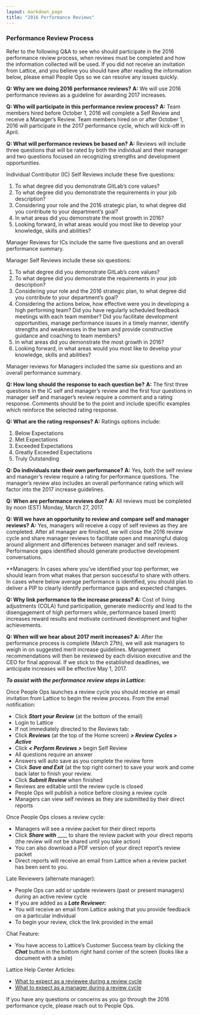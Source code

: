```yaml
---
layout: markdown_page
title: "2016 Performance Reviews"
---
```



### Performance Review Process

Refer to the following Q&A to see who should participate in the 2016 performance review process, when reviews must be completed and how the information collected will be used. If you did not receive an invitation from Lattice, and you believe you should have after reading the information below, please email People Ops so we can resolve any issues quickly.

**Q: Why are we doing 2016 performance reviews?**
**A:** We will use 2016 performance reviews as a guideline for awarding 2017 increases.

**Q: Who will participate in this performance review process?**
**A:** Team members hired before October 1, 2016 will complete a Self Review and receive a Manager’s Review. Team members hired on or after October 1, 2016 will participate in the 2017 performance cycle, which will kick-off in April.

**Q: What will performance reviews be based on?**
**A:** Reviews will include three questions that will be rated by both the individual and their manager and two questions focused on recognizing strengths and development opportunities.

Individual Contributor (IC) Self Reviews include these five questions:
1. To what degree did you demonstrate GitLab’s core values?
1. To what degree did you demonstrate the requirements in your job description?
1. Considering your role and the 2016 strategic plan, to what degree did you contribute to your department’s goal?
1. In what areas did you demonstrate the most growth in 2016?
1. Looking forward, in what areas would you most like to develop your knowledge, skills and abilities?

Manager Reviews for ICs include the same five questions and an overall performance summary.

Manager Self Reviews include these six questions:
1. To what degree did you demonstrate GitLab’s core values?
1. To what degree did you demonstrate the requirements in your job description?
1. Considering your role and the 2016 strategic plan, to what degree did you contribute to your department’s goal?
1. Considering the actions below, how effective were you in developing a high performing team? Did you have regularly scheduled feedback meetings with each team member?
Did you facilitate development opportunities, manage performance issues in a timely manner, identify strengths and weaknesses in the team and provide constructive guidance and coaching to team members?
1. In what areas did you demonstrate the most growth in 2016?
1. Looking forward, in what areas would you most like to develop your knowledge, skills and abilities?

Manager reviews for Managers included the same six questions and an overall performance summary.

**Q: How long should the response to each question be?**
**A:** The first three questions in the IC self and manager’s review and the first four questions in manager self and manager’s review require a comment and a rating response. Comments should be to the point and include specific examples which reinforce the selected rating response.  

**Q: What are the rating responses?**
**A:** Ratings options include:
1. Below Expectations
1. Met Expectations
1. Exceeded Expectations
1. Greatly Exceeded Expectations
1. Truly Outstanding

**Q: Do individuals rate their own performance?**
**A:** Yes, both the self review and manager’s review require a rating for performance questions.  The manager’s review also includes an overall performance rating which will factor into the 2017 increase guidelines.

**Q: When are performance reviews due?**
**A:** All reviews must be completed by noon (EST) Monday, March 27, 2017.

**Q: Will we have an opportunity to review and compare self and manager reviews?**
**A:** Yes, managers will receive a copy of self reviews as they are completed. After all manager are finished, we will close the 2016 review cycle and share manager reviews to facilitate open and meaningful dialog around alignment and differences between manager and self reviews. Performance gaps identified should generate productive development conversations.

**Managers:
In cases where you’ve identified your top performer, we should learn from what makes that person successful to share with others.
In cases where below average performance is identified, you should plan to deliver a PIP to clearly identify performance gaps and expected changes.

**Q: Why link performance to the increase process?**
**A:** Cost of living adjustments (COLA) fund participation, generate mediocrity and lead to the disengagement of high performers while, performance based (merit) increases reward results and motivate continued development and higher achievements.

**Q: When will we hear about 2017 merit increases?**
**A:** After the performance process is complete (March 27th), we will ask managers to weigh in on suggested merit increase guidelines. Management recommendations will then be reviewed by each division executive and the CEO for final approval. If we stick to the established deadlines, we anticipate increases will be effective May 1, 2017.  

_**To assist with the performance review steps in Lattice:**_

Once People Ops launches a review cycle you should receive an email invitation from Lattice to begin the review process. From the email notification:
* Click ***Start your Review*** (at the bottom of the email)
* Login to Lattice
* If not immediately directed to the Reviews tab:
* Click ***Reviews*** (at the top of the Home screen) ***> Review Cycles >*** ***Active***
* Click ***< Perform Reviews >*** begin Self Review
* All questions require an answer
* Answers will auto save as you complete the review form
* Click ***Save and Exit*** (at the top right corner) to save your work and come back later to finish your review.
* Click ***Submit Review*** when finished
* Reviews are editable until the review cycle is closed
* People Ops will publish a notice before closing a review cycle
* Managers can view self reviews as they are submitted by their direct reports

Once People Ops closes a review cycle:
* Managers will see a review packet for their direct reports
* Click ***Share with***  ____ to share the review packet with your direct reports (the review will not be shared until you take action)
* You can also download a PDF version of your direct report’s review packet
* Direct reports will receive an email from Lattice when a review packet has been sent to you.

Late Reviewers (alternate manager):
* People Ops can add or update reviewers (past or present managers) during an active review cycle
* If you are added as a ***Late Reviewer:***
* You will receive an email from Lattice asking that you provide feedback on a particular individual
* To begin your review, click the link provided in the email

Chat Feature:
* You have access to Lattice’s Customer Success team by clicking the ***Chat*** button in the bottom right hand corner of the screen (looks like a document with a smile)

Lattice Help Center Articles:
* [What to expect as a reviewee during a review cycle](https://help.latticehq.com/reviews/participating-in-a-review-cycle/what-to-expect-as-a-reviewee)
* [What to expect as a manager during a review cycle](https://help.latticehq.com/reviews/participating-in-a-review-cycle/what-to-expect-as-a-manager-during-a-review-cycle)

If you have any questions or concerns as you go through the 2016 performance cycle, please reach out to People Ops.
